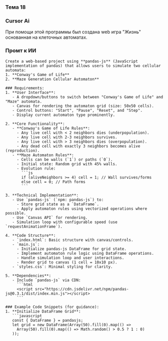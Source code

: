### Тема 18
### Cursor Ai
При помощи этой программы был создана web игра "Жизнь" основанная на клеточных автоматах.

### Промт к ИИ
```
Create a web-based project using **pandas-js** (JavaScript implementation of pandas) that allows users to simulate two cellular automata:
1. **Conway's Game of Life**
2. **Maze Generation Cellular Automaton**

### Requirements:
1. **User Interface**:
   - A dropdown/buttons to switch between "Conway's Game of Life" and "Maze" automata.
   - Canvas for rendering the automaton grid (size: 50x50 cells).
   - Control buttons: "Start", "Pause", "Reset", and "Step".
   - Display current automaton type prominently.

2. **Core Functionality**:
   - **Conway's Game of Life Rules**:
     - Any live cell with < 2 neighbors dies (underpopulation).
     - Any live cell with 2-3 neighbors survives.
     - Any live cell with > 3 neighbors dies (overpopulation).
     - Any dead cell with exactly 3 neighbors becomes alive (reproduction).
   - **Maze Automaton Rules**:
     - Cells can be walls (`1`) or paths (`0`).
     - Initial state: Random grid with 45% walls.
     - Evolution rule: 
       ```js
       if (aliveNeighbors >= 4) cell = 1; // Wall survives/forms
       else cell = 0; // Path forms
       ```

3. **Technical Implementation**:
   - Use `pandas-js` (`npm: pandas-js`) to:
     - Store grid state as a `DataFrame`.
     - Apply automaton rules using vectorized operations where possible.
   - Use `Canvas API` for rendering.
   - Simulation loop with configurable speed (use `requestAnimationFrame`).

4. **Code Structure**:
   - `index.html`: Basic structure with canvas/controls.
   - `main.js`:
     - Initialize pandas-js DataFrame for grid state.
     - Implement automaton rule logic using DataFrame operations.
     - Handle simulation loop and user interactions.
     - Render grid to canvas (1 cell = 10x10 px).
   - `styles.css`: Minimal styling for clarity.

5. **Dependencies**:
   - Include `pandas-js` via CDN: 
     ```html
     <script src="https://cdn.jsdelivr.net/npm/pandas-js@0.3.1/dist/index.min.js"></script>
     ```

### Example Code Snippets (for guidance):
1. **Initialize DataFrame Grid**:
   ```javascript
   const { DataFrame } = pandasjs;
   let grid = new DataFrame(Array(50).fill(0).map(() => 
     Array(50).fill(0).map(() => Math.random() > 0.5 ? 1 : 0)
   ));
```